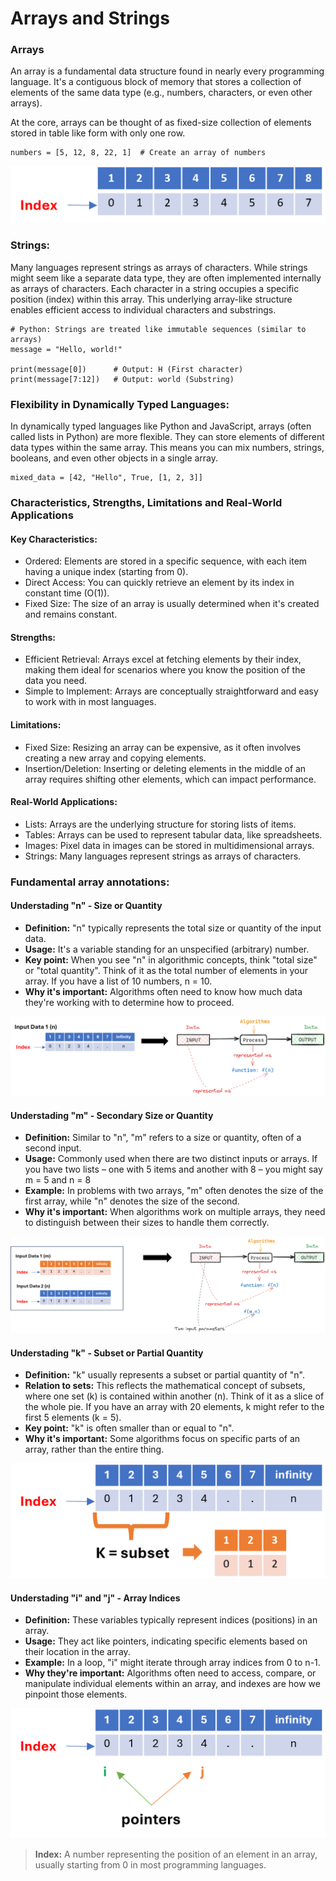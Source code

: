 # Arrays and Strings

### Arrays
An array is a fundamental data structure found in nearly every programming language. It's a contiguous block of memory that stores a collection of elements of the same data type (e.g., numbers, characters, or even other arrays).

At the core, arrays can be thought of as fixed-size collection of elements stored in table like form with only one row.  

```
numbers = [5, 12, 8, 22, 1]  # Create an array of numbers
```
![Simple array representation](/arrays_and_strings/sample_array_primary.png)

### Strings: 
Many languages represent strings as arrays of characters.
While strings might seem like a separate data type, they are often implemented internally as arrays of characters. Each character in a string occupies a specific position (index) within this array. This underlying array-like structure enables efficient access to individual characters and substrings.

```
# Python: Strings are treated like immutable sequences (similar to arrays)
message = "Hello, world!"

print(message[0])      # Output: H (First character)
print(message[7:12])   # Output: world (Substring)

```

### Flexibility in Dynamically Typed Languages:

In dynamically typed languages like Python and JavaScript, arrays (often called lists in Python) are more flexible. They can store elements of different data types within the same array. This means you can mix numbers, strings, booleans, and even other objects in a single array.

```
mixed_data = [42, "Hello", True, [1, 2, 3]] 
```

### Characteristics, Strengths, Limitations and Real-World Applications

#### Key Characteristics:

- Ordered: Elements are stored in a specific sequence, with each item having a unique index (starting from 0).
- Direct Access: You can quickly retrieve an element by its index in constant time (O(1)).
- Fixed Size: The size of an array is usually determined when it's created and remains constant.

#### Strengths:

- Efficient Retrieval: Arrays excel at fetching elements by their index, making them ideal for scenarios where you know the position of the data you need.
- Simple to Implement: Arrays are conceptually straightforward and easy to work with in most languages.

#### Limitations:

- Fixed Size: Resizing an array can be expensive, as it often involves creating a new array and copying elements.
- Insertion/Deletion: Inserting or deleting elements in the middle of an array requires shifting other elements, which can impact performance.

#### Real-World Applications:

- Lists: Arrays are the underlying structure for storing lists of items.
- Tables: Arrays can be used to represent tabular data, like spreadsheets.
- Images: Pixel data in images can be stored in multidimensional arrays.
- Strings: Many languages represent strings as arrays of characters.


### Fundamental array annotations:

#### Understading "n" - Size or Quantity

- **Definition:** "n" typically represents the total size or quantity of the input data.  
- **Usage:** It's a variable standing for an unspecified (arbitrary) number.  
- **Key point:** When you see "n" in algorithmic concepts, think "total size" or "total quantity". Think of it as the total number of elements in your array. If you have a list of 10 numbers, n = 10.  
- **Why it's important:** Algorithms often need to know how much data they're working with to determine how to proceed.

![Understanding `n`](/arrays_and_strings/resources/master_ds_algo_2.2.png)

#### Understading "m" - Secondary Size or Quantity

- **Definition:** Similar to "n", "m" refers to a size or quantity, often of a second input.
- **Usage:** Commonly used when there are two distinct inputs or arrays. If you have two lists – one with 5 items and another with 8 – you might say m = 5 and n = 8
- **Example:** In problems with two arrays, "m" often denotes the size of the first array, while "n" denotes the size of the second.  
- **Why it's important:** When algorithms work on multiple arrays, they need to distinguish between their sizes to handle them correctly.

![Understanding `m`](/arrays_and_strings/resources/master_ds_algo_2.3.png)

#### Understading "k" - Subset or Partial Quantity
- **Definition:** "k" usually represents a subset or partial quantity of "n".
- **Relation to sets:** This reflects the mathematical concept of subsets, where one set (k) is contained within another (n). Think of it as a slice of the whole pie. If you have an array with 20 elements, k might refer to the first 5 elements (k = 5).
- **Key point:** "k" is often smaller than or equal to "n".
- **Why it's important:** Some algorithms focus on specific parts of an array, rather than the entire thing.

![Understanding `k`](/arrays_and_strings/resources/master_ds_algo_2.4.png)

#### Understading "i" and "j" - Array Indices
- **Definition:** These variables typically represent indices (positions) in an array.
- **Usage:** They act like pointers, indicating specific elements based on their location in the array.
- **Example:** In a loop, "i" might iterate through array indices from 0 to n-1.
- **Why they're important:** Algorithms often need to access, compare, or manipulate individual elements within an array, and indexes are how we pinpoint those elements.  

![Understanding `i` and `j`](/arrays_and_strings/resources/master_ds_algo_2.5.png)

>**Index:** A number representing the position of an element in an array, usually starting from 0 in most programming languages.


